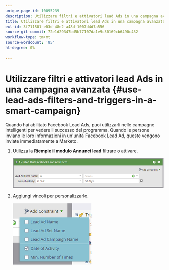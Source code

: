 ```yaml
---
unique-page-id: 10095239
description: Utilizzare filtri e attivatori lead Ads in una campagna avanzata - Documentazione di Marketo - Documentazione del prodotto
title: Utilizzare filtri e attivatori lead Ads in una campagna avanzata
exl-id: 3f711801-e03d-48e2-a48d-1007d4d7a556
source-git-commit: 72e1d29347bd5b77107da1e9c30169cb6490c432
workflow-type: tm+mt
source-wordcount: '85'
ht-degree: 0%

---
```


# Utilizzare filtri e attivatori lead Ads in una campagna avanzata {#use-lead-ads-filters-and-triggers-in-a-smart-campaign}

Quando hai abilitato Facebook Lead Ads, puoi utilizzarli nelle campagne intelligenti per vedere il successo del programma. Quando le persone inviano le loro informazioni in un&#39;unità Facebook Lead Ad, queste vengono inviate immediatamente a Marketo.

1. Utilizza la **Riempie il modulo Annunci lead** filtrare o attivare.

   ![](assets/image2016-8-5-11-3a18-3a31.png)

1. Aggiungi vincoli per personalizzarlo.

   ![](assets/image2016-8-5-11-3a19-3a27.png)
